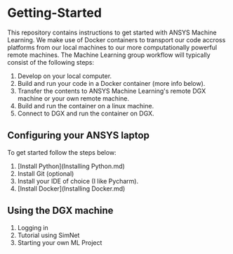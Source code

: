 # Getting-Started

This repository contains instructions to get started with ANSYS Machine Learning. We make use of Docker
containers to transport our code accross platforms from our local machines to our more computationally
powerful remote machines.
The Machine Learning group workflow will typically consist of the following steps:
1. Develop on your local computer.
1. Build and run your code in a Docker container (more info below).
1. Transfer the contents to ANSYS Machine Learning's remote DGX machine or your own remote machine.
1. Build and run the container on a linux machine. 
1. Connect to DGX and run the container on DGX.

## Configuring your ANSYS laptop
To get started follow the steps below:
1. [Install Python](Installing Python.md)
  1. Install Git (optional)
  1. Install your IDE of choice (I like Pycharm).
1. [Install Docker](Installing Docker.md)

## Using the DGX machine
1. Logging in 
1. Tutorial using SimNet
1. Starting your own ML Project


